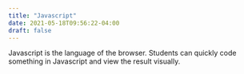 ```yaml
---
title: "Javascript"
date: 2021-05-18T09:56:22-04:00
draft: false
---
```


Javascript is the language of the browser. Students can quickly code something in Javascript and view the result visually. 